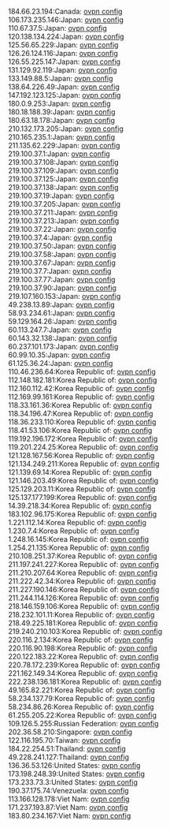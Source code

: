 184.66.23.194:Canada: [ovpn config](vpn/184_66_23_194.ovpn)  
106.173.235.146:Japan: [ovpn config](vpn/106_173_235_146.ovpn)  
110.67.37.5:Japan: [ovpn config](vpn/110_67_37_5.ovpn)  
120.138.134.224:Japan: [ovpn config](vpn/120_138_134_224.ovpn)  
125.56.65.229:Japan: [ovpn config](vpn/125_56_65_229.ovpn)  
126.26.124.116:Japan: [ovpn config](vpn/126_26_124_116.ovpn)  
126.55.225.147:Japan: [ovpn config](vpn/126_55_225_147.ovpn)  
131.129.92.119:Japan: [ovpn config](vpn/131_129_92_119.ovpn)  
133.149.88.5:Japan: [ovpn config](vpn/133_149_88_5.ovpn)  
138.64.226.49:Japan: [ovpn config](vpn/138_64_226_49.ovpn)  
147.192.123.125:Japan: [ovpn config](vpn/147_192_123_125.ovpn)  
180.0.9.253:Japan: [ovpn config](vpn/180_0_9_253.ovpn)  
180.18.188.39:Japan: [ovpn config](vpn/180_18_188_39.ovpn)  
180.63.18.178:Japan: [ovpn config](vpn/180_63_18_178.ovpn)  
210.132.173.205:Japan: [ovpn config](vpn/210_132_173_205.ovpn)  
210.165.235.1:Japan: [ovpn config](vpn/210_165_235_1.ovpn)  
211.135.62.229:Japan: [ovpn config](vpn/211_135_62_229.ovpn)  
219.100.37.1:Japan: [ovpn config](vpn/219_100_37_1.ovpn)  
219.100.37.108:Japan: [ovpn config](vpn/219_100_37_108.ovpn)  
219.100.37.109:Japan: [ovpn config](vpn/219_100_37_109.ovpn)  
219.100.37.125:Japan: [ovpn config](vpn/219_100_37_125.ovpn)  
219.100.37.138:Japan: [ovpn config](vpn/219_100_37_138.ovpn)  
219.100.37.19:Japan: [ovpn config](vpn/219_100_37_19.ovpn)  
219.100.37.205:Japan: [ovpn config](vpn/219_100_37_205.ovpn)  
219.100.37.211:Japan: [ovpn config](vpn/219_100_37_211.ovpn)  
219.100.37.213:Japan: [ovpn config](vpn/219_100_37_213.ovpn)  
219.100.37.22:Japan: [ovpn config](vpn/219_100_37_22.ovpn)  
219.100.37.4:Japan: [ovpn config](vpn/219_100_37_4.ovpn)  
219.100.37.50:Japan: [ovpn config](vpn/219_100_37_50.ovpn)  
219.100.37.58:Japan: [ovpn config](vpn/219_100_37_58.ovpn)  
219.100.37.67:Japan: [ovpn config](vpn/219_100_37_67.ovpn)  
219.100.37.7:Japan: [ovpn config](vpn/219_100_37_7.ovpn)  
219.100.37.77:Japan: [ovpn config](vpn/219_100_37_77.ovpn)  
219.100.37.90:Japan: [ovpn config](vpn/219_100_37_90.ovpn)  
219.107.160.153:Japan: [ovpn config](vpn/219_107_160_153.ovpn)  
49.238.13.89:Japan: [ovpn config](vpn/49_238_13_89.ovpn)  
58.93.234.61:Japan: [ovpn config](vpn/58_93_234_61.ovpn)  
59.129.164.26:Japan: [ovpn config](vpn/59_129_164_26.ovpn)  
60.113.247.7:Japan: [ovpn config](vpn/60_113_247_7.ovpn)  
60.143.32.138:Japan: [ovpn config](vpn/60_143_32_138.ovpn)  
60.237.101.173:Japan: [ovpn config](vpn/60_237_101_173.ovpn)  
60.99.10.35:Japan: [ovpn config](vpn/60_99_10_35.ovpn)  
61.125.36.24:Japan: [ovpn config](vpn/61_125_36_24.ovpn)  
110.46.236.64:Korea Republic of: [ovpn config](vpn/110_46_236_64.ovpn)  
112.148.182.181:Korea Republic of: [ovpn config](vpn/112_148_182_181.ovpn)  
112.160.112.42:Korea Republic of: [ovpn config](vpn/112_160_112_42.ovpn)  
112.169.99.161:Korea Republic of: [ovpn config](vpn/112_169_99_161.ovpn)  
118.33.161.36:Korea Republic of: [ovpn config](vpn/118_33_161_36.ovpn)  
118.34.196.47:Korea Republic of: [ovpn config](vpn/118_34_196_47.ovpn)  
118.36.233.110:Korea Republic of: [ovpn config](vpn/118_36_233_110.ovpn)  
118.41.53.106:Korea Republic of: [ovpn config](vpn/118_41_53_106.ovpn)  
119.192.196.172:Korea Republic of: [ovpn config](vpn/119_192_196_172.ovpn)  
119.201.224.25:Korea Republic of: [ovpn config](vpn/119_201_224_25.ovpn)  
121.128.167.56:Korea Republic of: [ovpn config](vpn/121_128_167_56.ovpn)  
121.134.249.211:Korea Republic of: [ovpn config](vpn/121_134_249_211.ovpn)  
121.139.69.14:Korea Republic of: [ovpn config](vpn/121_139_69_14.ovpn)  
121.146.203.49:Korea Republic of: [ovpn config](vpn/121_146_203_49.ovpn)  
125.129.203.11:Korea Republic of: [ovpn config](vpn/125_129_203_11.ovpn)  
125.137.177.199:Korea Republic of: [ovpn config](vpn/125_137_177_199.ovpn)  
14.39.218.34:Korea Republic of: [ovpn config](vpn/14_39_218_34.ovpn)  
183.102.96.175:Korea Republic of: [ovpn config](vpn/183_102_96_175.ovpn)  
1.221.112.14:Korea Republic of: [ovpn config](vpn/1_221_112_14.ovpn)  
1.230.7.4:Korea Republic of: [ovpn config](vpn/1_230_7_4.ovpn)  
1.248.16.145:Korea Republic of: [ovpn config](vpn/1_248_16_145.ovpn)  
1.254.21.135:Korea Republic of: [ovpn config](vpn/1_254_21_135.ovpn)  
210.108.251.37:Korea Republic of: [ovpn config](vpn/210_108_251_37.ovpn)  
211.197.241.227:Korea Republic of: [ovpn config](vpn/211_197_241_227.ovpn)  
211.210.207.64:Korea Republic of: [ovpn config](vpn/211_210_207_64.ovpn)  
211.222.42.34:Korea Republic of: [ovpn config](vpn/211_222_42_34.ovpn)  
211.227.190.146:Korea Republic of: [ovpn config](vpn/211_227_190_146.ovpn)  
211.244.114.126:Korea Republic of: [ovpn config](vpn/211_244_114_126.ovpn)  
218.146.159.106:Korea Republic of: [ovpn config](vpn/218_146_159_106.ovpn)  
218.232.101.11:Korea Republic of: [ovpn config](vpn/218_232_101_11.ovpn)  
218.49.225.181:Korea Republic of: [ovpn config](vpn/218_49_225_181.ovpn)  
219.240.210.103:Korea Republic of: [ovpn config](vpn/219_240_210_103.ovpn)  
220.116.2.134:Korea Republic of: [ovpn config](vpn/220_116_2_134.ovpn)  
220.116.90.198:Korea Republic of: [ovpn config](vpn/220_116_90_198.ovpn)  
220.122.183.22:Korea Republic of: [ovpn config](vpn/220_122_183_22.ovpn)  
220.78.172.239:Korea Republic of: [ovpn config](vpn/220_78_172_239.ovpn)  
221.162.149.34:Korea Republic of: [ovpn config](vpn/221_162_149_34.ovpn)  
222.238.136.181:Korea Republic of: [ovpn config](vpn/222_238_136_181.ovpn)  
49.165.82.221:Korea Republic of: [ovpn config](vpn/49_165_82_221.ovpn)  
58.234.137.79:Korea Republic of: [ovpn config](vpn/58_234_137_79.ovpn)  
58.234.86.26:Korea Republic of: [ovpn config](vpn/58_234_86_26.ovpn)  
61.255.205.22:Korea Republic of: [ovpn config](vpn/61_255_205_22.ovpn)  
109.126.5.255:Russian Federation: [ovpn config](vpn/109_126_5_255.ovpn)  
202.36.58.210:Singapore: [ovpn config](vpn/202_36_58_210.ovpn)  
122.116.195.70:Taiwan: [ovpn config](vpn/122_116_195_70.ovpn)  
184.22.254.51:Thailand: [ovpn config](vpn/184_22_254_51.ovpn)  
49.228.241.127:Thailand: [ovpn config](vpn/49_228_241_127.ovpn)  
136.36.53.126:United States: [ovpn config](vpn/136_36_53_126.ovpn)  
173.198.248.39:United States: [ovpn config](vpn/173_198_248_39.ovpn)  
173.233.73.3:United States: [ovpn config](vpn/173_233_73_3.ovpn)  
190.37.175.74:Venezuela: [ovpn config](vpn/190_37_175_74.ovpn)  
113.166.128.178:Viet Nam: [ovpn config](vpn/113_166_128_178.ovpn)  
171.237.193.87:Viet Nam: [ovpn config](vpn/171_237_193_87.ovpn)  
183.80.234.167:Viet Nam: [ovpn config](vpn/183_80_234_167.ovpn)  
